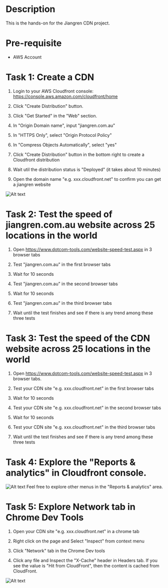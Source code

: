 # Description

This is the hands-on for the Jiangren CDN project.

# Pre-requisite

- AWS Account

# Task 1: Create a CDN

1. Login to your AWS Cloudfront console: https://console.aws.amazon.com/cloudfront/home

2. Click "Create Distribution" button.

3. Click "Get Started" in the "Web" section.

4. In "Origin Domain name", input "jiangren.com.au"

5. In "HTTPS Only", select "Origin Protocol Policy"

6. In "Compress Objects Automatically", select "yes"

7. Click "Create Distribution" button in the bottom right to create a Cloudfront distribution

8. Wait util the distribution status is "Deployed" (it takes about 10 minutes)

9. Open the domain name "e.g. xxx.cloudfront.net" to confirm you can get a jiangren website

![Alt text](images/CDN1.png?raw=true)


# Task 2: Test the speed of jiangren.com.au website across 25 locations in the world

1. Open https://www.dotcom-tools.com/website-speed-test.aspx in 3 browser tabs

2. Test "jiangren.com.au" in the first browser tabs

3. Wait for 10 seconds

4. Test "jiangren.com.au" in the second browser tabs

5. Wait for 10 seconds

6. Test "jiangren.com.au" in the third browser tabs

7. Wait until the test finishes and see if there is any trend among these three tests

# Task 3: Test the speed of the CDN website across 25 locations in the world

1. Open https://www.dotcom-tools.com/website-speed-test.aspx in 3 browser tabs.

2. Test your CDN site "e.g. xxx.cloudfront.net" in the first browser tabs

3. Wait for 10 seconds

4. Test your CDN site "e.g. xxx.cloudfront.net" in the second browser tabs

5. Wait for 10 seconds

6. Test your CDN site "e.g. xxx.cloudfront.net" in the third browser tabs

7. Wait until the test finishes and see if there is any trend among these three tests

# Task 4: Explore the "Reports & analytics" in Cloudfront console.
![Alt text](images/CDN3.png?raw=true)
Feel free to explore other menus in the "Reports & analytics" area.

# Task 5: Explore Network tab in Chrome Dev Tools

1. Open your CDN site "e.g. xxx.cloudfront.net" in a chrome tab

2. Right click on the page and Select "Inspect" from context menu

3. Click "Network" tab in the Chrome Dev tools

4. Click any file and Inspect the "X-Cache" header in Headers tab.
If you see the value is "Hit from CloudFront", then the content is cached from CloudFront.

![Alt text](images/CDN4.png?raw=true)
